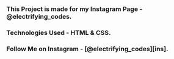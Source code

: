 ### This Project is made for my Instagram Page - @electrifying_codes.

### Technologies Used - HTML & CSS.

### Follow Me on Instagram - [@electrifying_codes][ins].

[instagram]: https://www.instagram.com/electrifying_codes

